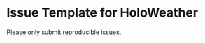 Issue Template for HoloWeather
====================================

Please only submit reproducible issues.